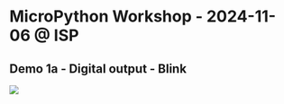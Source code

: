 # MicroPython Workshop - 2024-11-06 @ ISP


## Demo 1a - Digital output - Blink
<img with="240" src="https://github.com/user-attachments/assets/af4d2c6e-24a3-4919-a20c-a1978e68c92e">

